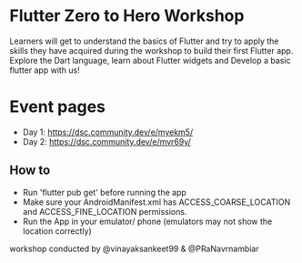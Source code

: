 # Flutter Zero to Hero Workshop

Learners will get to understand the basics of Flutter and try to apply the skills they have acquired during the workshop to build their first Flutter app. Explore the Dart language, learn about Flutter widgets and Develop a basic flutter app with us!

# Event pages

- Day 1: https://dsc.community.dev/e/myekm5/
- Day 2: https://dsc.community.dev/e/mvr69y/

## How to
 - Run 'flutter pub get' before running the app 
 - Make sure your AndroidManifest.xml has ACCESS_COARSE_LOCATION and ACCESS_FINE_LOCATION permissions. 
 - Run the App in your emulator/ phone (emulators may not show the location correctly)


workshop conducted by @vinayaksankeet99 & @PRaNavrnambiar 
